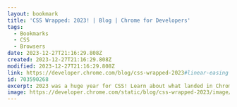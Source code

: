 ```yaml
---
layout: bookmark
title: 'CSS Wrapped: 2023! | Blog | Chrome for Developers'
tags:
  - Bookmarks
  - CSS
  - Browsers
date: 2023-12-27T21:16:29.808Z
created: 2023-12-27T21:16:29.808Z
modified: 2023-12-27T21:16:29.808Z
link: https://developer.chrome.com/blog/css-wrapped-2023#linear-easing
id: 703590268
excerpt: 2023 was a huge year for CSS! Learn about what landed in Chrome and across the web platform this year.
image: https://developer.chrome.com/static/blog/css-wrapped-2023/image/csswrapped_header.svg
---
```

